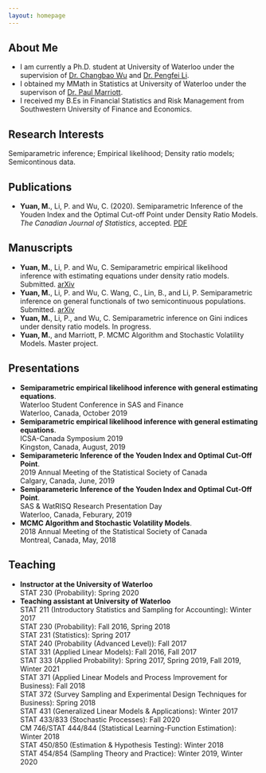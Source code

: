 ```yaml
---
layout: homepage
---
```


## About Me

- I am currently a Ph.D. student at University of Waterloo under the supervision of [Dr. Changbao Wu](http://sas.uwaterloo.ca/~cbwu/) and [Dr. Pengfei Li](http://sas.uwaterloo.ca/~p4li/index.html). 
- I obtained my MMath in Statistics at University of Waterloo under the supervison of [Dr. Paul Marriott](https://uwaterloo.ca/statistics-and-actuarial-science/people-profiles/paul-marriott).
- I received my B.Es in Financial Statistics and Risk Management from Southwestern University of Finance and Economics. 


## Research Interests

Semiparametric inference; Empirical likelihood; Density ratio models; Semicontinous data. 


## Publications

- **Yuan, M.**, Li, P. and Wu, C. (2020). Semiparametric Inference of the Youden Index and the Optimal Cut-off Point under Density Ratio Models. _The Canadian Journal of Statistics_, accepted. [PDF](https://doi.org/10.1002/cjs.11600)


## Manuscripts

- **Yuan, M.**, Li, P. and Wu, C. Semiparametric empirical likelihood inference with estimating equations under density ratio models. Submitted. [arXiv](https://arxiv.org/abs/2102.13232)
- **Yuan, M.**, Li, P. and Wu, C. Wang, C., Lin, B., and Li, P. Semiparametric inference on general functionals of two semicontinuous populations. Submitted. [arXiv](https://arxiv.org/abs/2012.07092)
- **Yuan, M.**, Li, P., and Wu, C. Semiparametric inference on Gini indices under density ratio models. In progress. 
- **Yuan, M.**, and Marriott, P. MCMC Algorithm and Stochastic Volatility Models. Master project.


## Presentations

- **Semiparametric empirical likelihood inference with general estimating equations**. 
  <br>
  Waterloo Student Conference in SAS and Finance
  <br>
  Waterloo, Canada, October 2019
- **Semiparametric empirical likelihood inference with general estimating equations**. 
  <br> 
  ICSA-Canada Symposium 2019
  <br> 
  Kingston, Canada, August, 2019
- **Semiparameteric Inference of the Youden Index and Optimal Cut-Off Point**. 
  <br>
  2019 Annual Meeting of the Statistical Society of Canada
  <br>
  Calgary, Canada, June, 2019
- **Semiparameteric Inference of the Youden Index and Optimal Cut-Off Point**. 
  <br>
  SAS \& WatRISQ Research Presentation Day
  <br>
  Waterloo, Canada, Feburary, 2019
- **MCMC Algorithm and Stochastic Volatility Models**. 
  <br>
  2018 Annual Meeting of the Statistical Society of Canada
  <br>
  Montreal, Canada, May, 2018

## Teaching
- **Instructor at the University of Waterloo**
  <br>
  STAT 230 (Probability): Spring 2020
- **Teaching assistant at University of Waterloo**
  <br>
  STAT 211 (Introductory Statistics and Sampling for Accounting): Winter 2017
  <br>
  STAT 230 (Probability): Fall 2016, Spring 2018
  <br>
  STAT 231 (Statistics): Spring 2017
  <br>
  STAT 240 (Probability (Advanced Level)): Fall 2017
  <br>
  STAT 331 (Applied Linear Models): Fall 2016, Fall 2017
  <br>
  STAT 333 (Applied Probability): Spring 2017, Spring 2019, Fall 2019, Winter 2021
  <br>
  STAT 371 (Applied Linear Models and Process Improvement for Business): Fall 2018
  <br>
  STAT 372 (Survey Sampling and Experimental Design Techniques for Business): Spring 2018
  <br>
  STAT 431 (Generalized Linear Models \& Applications): Winter 2017
  <br>
  STAT 433/833 (Stochastic Processes): Fall 2020
  <br>
  CM 746/STAT 444/844 (Statistical Learning-Function Estimation): Winter 2018
  <br>
  STAT 450/850 (Estimation \& Hypothesis Testing): Winter 2018
  <br>
  STAT 454/854 (Sampling Theory and Practice): Winter 2019, Winter 2020

